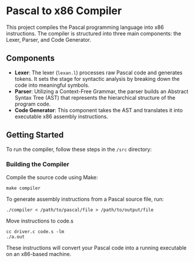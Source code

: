 # Pascal to x86 Compiler

This project compiles the Pascal programming language into x86 instructions. The compiler is structured into three main components: the Lexer, Parser, and Code Generator.

## Components

- **Lexer**: The lexer (`lexan.l`) processes raw Pascal code and generates tokens. It sets the stage for syntactic analysis by breaking down the code into meaningful symbols.
- **Parser**: Utilizing a Context-Free Grammar, the parser builds an Abstract Syntax Tree (AST) that represents the hierarchical structure of the program code.
- **Code Generator**: This component takes the AST and translates it into executable x86 assembly instructions.

## Getting Started

To run the compiler, follow these steps in the `/src` directory:

### Building the Compiler

Compile the source code using Make:

```
make compiler
```
To generate assembly instructions from a Pascal source file, run:
```
./compiler < /path/to/pascal/file > /path/to/output/file
```
Move instructions to code.s
```
cc driver.c code.s -lm
./a.out
```
These instructions will convert your Pascal code into a running executable on an x86-based machine.
